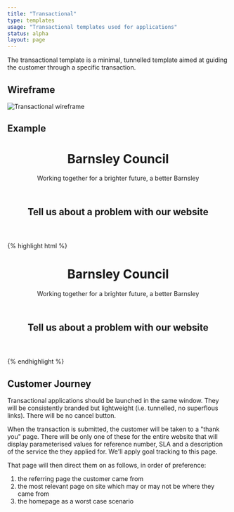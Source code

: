 ```yaml
---
title: "Transactional"
type: templates
usage: "Transactional templates used for applications"
status: alpha
layout: page
---
```


The transactional template is a minimal, tunnelled template aimed at guiding the customer through a specific transaction.

## Wireframe

![Transactional wireframe]({{site.baseurl}}/assets/wireframes/transactional_template.png)

## Example

<div class="example">
<header role="banner">
    <div class="container container--screen ">
        <div class="masthead container--float">
            <div class="logo masthead__logo">
                <h1 class="logo__heading">
                    <a class="logo__link">
                        Barnsley Council
                    </a>                
                </h1>
            </div>            
            <p class="masthead__strapline">
                Working together for a brighter future, a better Barnsley
            </p>
        </div>
    </div>        
</header>

<!-- Main Body Container -->
<div class="container">
    <div class="main">
        <article>
            <div class="container container--page container--transactional">
                <header>
                    <div class="media__text heading__text">
                        <h1>Tell us about a problem with our website</h1>
                    </div>                
                </header>
            </div>
        </article>
    </div>
</div>
</div>

{% highlight html %}
<header role="banner">
    <div class="container container--screen ">
        <div class="masthead container--float">
            <div class="logo masthead__logo">
                <h1 class="logo__heading">
                    <a class="logo__link">
                        Barnsley Council
                    </a>                
                </h1>
            </div>            
            <p class="masthead__strapline">
                Working together for a brighter future, a better Barnsley
            </p>
        </div>
    </div>        
</header>

<!-- Main Body Container -->
<div class="container">
    <div class="main">
        <article>
            <div class="container container--page container--transactional">
                <header>
                    <div class="media__text heading__text">
                        <h1>Tell us about a problem with our website</h1>
                    </div>                
                </header>
            </div>
        </article>
    </div>
</div>
{% endhighlight %}

## Customer Journey

Transactional applications should be launched in the same window. They will be consistently branded but lightweight (i.e. tunnelled, no superflous links). There will be no cancel button.

When the transaction is submitted, the customer will be taken to a "thank you" page. There will be only one of these for the entire website that will display parameterised values for reference number, SLA and a description of the service the they applied for. We'll apply goal tracking to this page.

That page will then direct them on as follows, in order of preference:

 1. the referring page the customer came from
 2.  the most relevant page on site which may or may not be where they came from
 3. the homepage as a worst case scenario